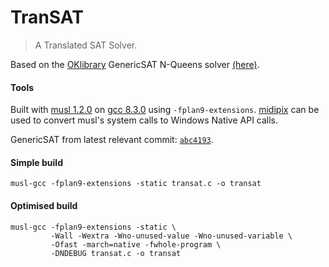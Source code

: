 # TranSAT
> A Translated SAT Solver.

Based on the [OKlibrary](https://github.com/OKullmann/oklibrary/) GenericSAT N-Queens solver [(here)](https://github.com/OKullmann/oklibrary/tree/master/Satisfiability/Transformers/Generators/Queens/GenericSAT).

#### Tools

Built with [musl 1.2.0](https://musl.libc.org/) on [gcc 8.3.0](https://gcc.gnu.org/) using `-fplan9-extensions`. [midipix](https://midipix.org/) can be used to convert musl's system calls to Windows Native API calls.

GenericSAT from latest relevant commit: [`abc4193`](https://github.com/OKullmann/oklibrary/commit/abc419334da4e73f44dd1c13cc4d3ae78a534b63).

#### Simple build
```
musl-gcc -fplan9-extensions -static transat.c -o transat
```

#### Optimised build
```
musl-gcc -fplan9-extensions -static \
         -Wall -Wextra -Wno-unused-value -Wno-unused-variable \
         -Ofast -march=native -fwhole-program \
         -DNDEBUG transat.c -o transat
```
